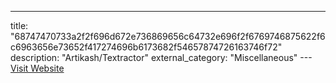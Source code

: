 ---
title: "68747470733a2f2f696d672e736869656c64732e696f2f6769746875622f6c6963656e73652f417274696b6173682f54657874726163746f72"
description: "Artikash/Textractor"
external_category: "Miscellaneous"
---[Visit Website](https://camo.githubusercontent.com/3d55f8d053ae78a355c3fd77169c966cbd15987a569fee424ab19f1dfe0250da/68747470733a2f2f696d672e736869656c64732e696f2f6769746875622f6c6963656e73652f417274696b6173682f54657874726163746f72)

